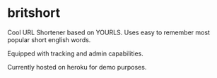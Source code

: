 # britshort
Cool URL Shortener based on YOURLS. Uses easy to remember most popular short english words. 

Equipped with tracking and admin capabilities.

Currently hosted on heroku for demo purposes.

